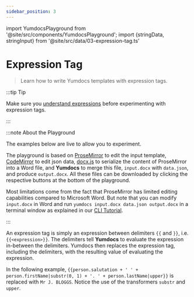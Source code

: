 ```yaml
---
sidebar_position: 3
---
```


import YumdocsPlayground from '@site/src/components/YumdocsPlayground';
import {stringData, stringInput} from '@site/src/data/03-expression-tag.ts'

# Expression Tag

> Learn how to write Yumdocs templates with expression tags.

:::tip Tip

Make sure you [understand expressions](./01-expressions.md) before experimenting with expression tags.

:::

:::note About the Playground

The examples below are live to allow you to experiment.

The playground is based on [ProseMirror](https://prosemirror.net/) to edit the input template,
[CodeMirror](https://codemirror.net/) to edit json data,
[docx.js](https://docx.js.org/) to serialize the content of ProseMirror into a Word file,
and **Yumdocs** to merge this file, `input.docx` with `data.json`, and produce `output.docx`.
All these files can be downloaded by clicking the respective buttons at the bottom of the playground.  

Most limitations come from the fact that ProseMirror has limited editing capabilities compared to Microsoft Word.
But note that you can modify `input.docx` in Word and run `yumdocs input.docx data.json output.docx` in a terminal window as explained in our [CLI Tutorial](../tutorials/04-cli-tutorial.md). 

:::

An expression tag is simply an expression between delimiters `{{` and `}}`, i.e. `{{<expression>}}`.
The delimiters tell **Yumdocs** to evaluate the expression in-between the delimiters.
Yumdocs then replaces the expression tag, including the delimiters, with the resulting value of evaluating the expression.

In the following example, `{{person.salutation + ' ' + person.firstName|substr(0, 1) + '. ' + person.lastName|upper}}`
is replaced with `Mr J. BLOGGS`. Notice the use of the transformers `substr` and `upper`.

<YumdocsPlayground data={stringData} input={stringInput}></YumdocsPlayground>
